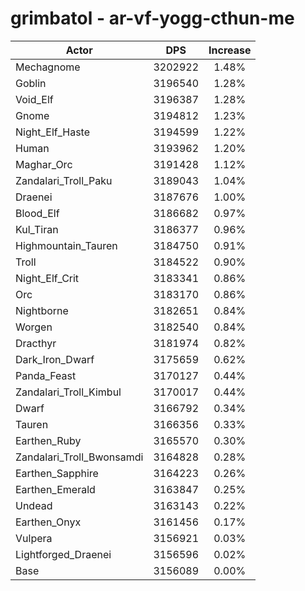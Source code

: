 # grimbatol - ar-vf-yogg-cthun-me
| Actor | DPS | Increase |
|---|:---:|:---:|
|Mechagnome|3202922|1.48%|
|Goblin|3196540|1.28%|
|Void_Elf|3196387|1.28%|
|Gnome|3194812|1.23%|
|Night_Elf_Haste|3194599|1.22%|
|Human|3193962|1.20%|
|Maghar_Orc|3191428|1.12%|
|Zandalari_Troll_Paku|3189043|1.04%|
|Draenei|3187676|1.00%|
|Blood_Elf|3186682|0.97%|
|Kul_Tiran|3186377|0.96%|
|Highmountain_Tauren|3184750|0.91%|
|Troll|3184522|0.90%|
|Night_Elf_Crit|3183341|0.86%|
|Orc|3183170|0.86%|
|Nightborne|3182651|0.84%|
|Worgen|3182540|0.84%|
|Dracthyr|3181974|0.82%|
|Dark_Iron_Dwarf|3175659|0.62%|
|Panda_Feast|3170127|0.44%|
|Zandalari_Troll_Kimbul|3170017|0.44%|
|Dwarf|3166792|0.34%|
|Tauren|3166356|0.33%|
|Earthen_Ruby|3165570|0.30%|
|Zandalari_Troll_Bwonsamdi|3164828|0.28%|
|Earthen_Sapphire|3164223|0.26%|
|Earthen_Emerald|3163847|0.25%|
|Undead|3163143|0.22%|
|Earthen_Onyx|3161456|0.17%|
|Vulpera|3156921|0.03%|
|Lightforged_Draenei|3156596|0.02%|
|Base|3156089|0.00%|
